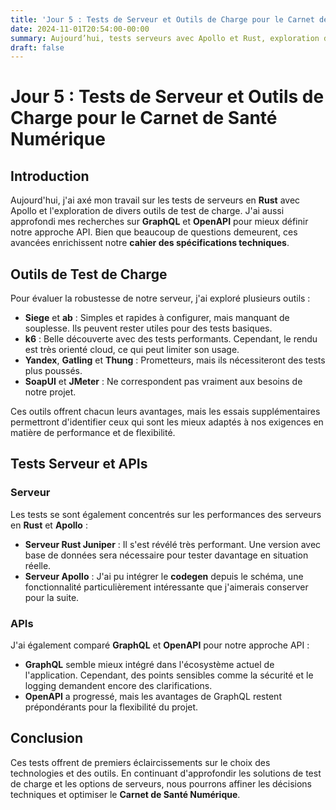```yaml
---
title: 'Jour 5 : Tests de Serveur et Outils de Charge pour le Carnet de Santé Numérique'
date: 2024-11-01T20:54:00-00:00
summary: Aujourd’hui, tests serveurs avec Apollo et Rust, exploration d’outils de charge (k6, Siege), et réflexion sur GraphQL vs OpenAPI. De bonnes pistes pour avancer dans le cahier technique !
draft: false
---
```


# Jour 5 : Tests de Serveur et Outils de Charge pour le Carnet de Santé Numérique

## Introduction

Aujourd'hui, j'ai axé mon travail sur les tests de serveurs en **Rust** avec Apollo et l'exploration de divers outils de test de charge. J'ai aussi approfondi mes recherches sur **GraphQL** et **OpenAPI** pour mieux définir notre approche API. Bien que beaucoup de questions demeurent, ces avancées enrichissent notre **cahier des spécifications techniques**.

## Outils de Test de Charge

Pour évaluer la robustesse de notre serveur, j'ai exploré plusieurs outils :

- **Siege** et **ab** : Simples et rapides à configurer, mais manquant de souplesse. Ils peuvent rester utiles pour des tests basiques.
- **k6** : Belle découverte avec des tests performants. Cependant, le rendu est très orienté cloud, ce qui peut limiter son usage.
- **Yandex**,  **Gatling** et **Thung** : Prometteurs, mais ils nécessiteront des tests plus poussés.
- **SoapUI** et **JMeter** : Ne correspondent pas vraiment aux besoins de notre projet.

Ces outils offrent chacun leurs avantages, mais les essais supplémentaires permettront d'identifier ceux qui sont les mieux adaptés à nos exigences en matière de performance et de flexibilité.

## Tests Serveur et APIs

### Serveur

Les tests se sont également concentrés sur les performances des serveurs en **Rust** et **Apollo** :

- **Serveur Rust Juniper** : Il s'est révélé très performant. Une version avec base de données sera nécessaire pour tester davantage en situation réelle.
- **Serveur Apollo** : J'ai pu intégrer le **codegen** depuis le schéma, une fonctionnalité particulièrement intéressante que j'aimerais conserver pour la suite.

### APIs

J'ai également comparé **GraphQL** et **OpenAPI** pour notre approche API :

- **GraphQL** semble mieux intégré dans l'écosystème actuel de l'application. Cependant, des points sensibles comme la sécurité et le logging demandent encore des clarifications.
- **OpenAPI** a progressé, mais les avantages de GraphQL restent prépondérants pour la flexibilité du projet.

## Conclusion

Ces tests offrent de premiers éclaircissements sur le choix des technologies et des outils. En continuant d'approfondir les solutions de test de charge et les options de serveurs, nous pourrons affiner les décisions techniques et optimiser le **Carnet de Santé Numérique**.
